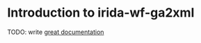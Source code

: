 # Introduction to irida-wf-ga2xml

TODO: write [great documentation](http://jacobian.org/writing/what-to-write/)
